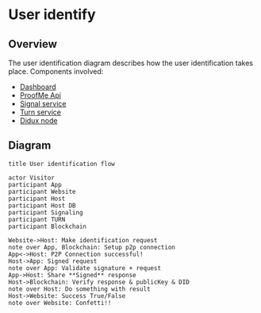 # User identify

## Overview

The user identification diagram describes how the user identification takes place.
Components involved:

* [Dashboard](components/dashboard.md)
* [ProofMe Api](components/api.md)
* [Signal service](components/signalling.md)
* [Turn service](components/turn.md)
* [Didux node](components/node.md)

## Diagram

```websequencediagrams
title User identification flow

actor Visitor
participant App
participant Website
participant Host
participant Host DB
participant Signaling
participant TURN
participant Blockchain

Website->Host: Make identification request
note over App, Blockchain: Setup p2p connection
App<->Host: P2P Connection successful!
Host->App: Signed request
note over App: Validate signature + request
App->Host: Share **Signed** response
Host->Blockchain: Verify response & publicKey & DID
note over Host: Do something with result
Host->Website: Success True/False
note over Website: Confetti!!
```